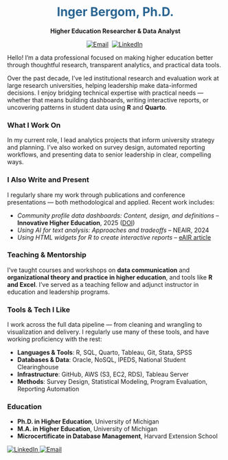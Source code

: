 <div align="center">
  <h1 style="color: #2a6592;">Inger Bergom, Ph.D.</h1>
  <p><strong>Higher Education Researcher & Data Analyst</strong></p>
</div>

<p align="center">
  <a href="mailto:ingerbergom@gmail.com"><img src="https://img.shields.io/badge/Email-2a6592?style=flat-square&logo=gmail&logoColor=white" alt="Email"/></a>&nbsp;
  <a href="https://www.linkedin.com/in/ingerbergom/"><img src="https://img.shields.io/badge/LinkedIn-2a6592?style=flat-square&logo=linkedin&logoColor=white" alt="LinkedIn"/></a>&nbsp;
</p>

Hello! I’m a data professional focused on making higher education better through thoughtful research, transparent analytics, and practical data tools.

Over the past decade, I’ve led institutional research and evaluation work at large research universities, helping leadership make data-informed decisions. I enjoy bridging technical expertise with practical needs — whether that means building dashboards, writing interactive reports, or uncovering patterns in student data using **R** and **Quarto**.

### What I Work On

In my current role, I lead analytics projects that inform university strategy and planning. I’ve also worked on survey design, automated reporting workflows, and presenting data to senior leadership in clear, compelling ways.

### I Also Write and Present

I regularly share my work through publications and conference presentations — both methodological and applied. Recent work includes:

- *Community profile data dashboards: Content, design, and definitions* – **Innovative Higher Education**, 2025 ([DOI](https://doi.org/10.1007/s10755-025-09809-w))  
- *Using AI for text analysis: Approaches and tradeoffs* – NEAIR, 2024  
- *Using HTML widgets for R to create interactive reports* – [eAIR article](https://www.airweb.org/article/2022/10/28/using-html-widgets-for-r-to-create-interactive-reports)  

### Teaching & Mentorship

I’ve taught courses and workshops on **data communication** and **organizational theory and practice in higher education**, and tools like **R and Excel**. I’ve served as a teaching fellow and adjunct instructor in education and leadership programs.

### Tools & Tech I Like

I work across the full data pipeline — from cleaning and wrangling to visualization and delivery. I regularly use many of these tools, and have working proficiency with the rest:

- **Languages & Tools**: R, SQL, Quarto, Tableau, Git, Stata, SPSS  
- **Databases & Data**: Oracle, NoSQL, IPEDS, National Student Clearinghouse  
- **Infrastructure**: GitHub, AWS (S3, EC2, RDS), Tableau Server  
- **Methods**: Survey Design, Statistical Modeling, Program Evaluation, Reporting Automation

### Education

- **Ph.D. in Higher Education**, University of Michigan
- **M.A. in Higher Education**, University of Michigan  
- **Microcertificate in Database Management**, Harvard Extension School

<p align="left">
  <a href="https://www.linkedin.com/in/ingerbergom/" target="_blank">
    <img src="https://img.shields.io/badge/LinkedIn-blue?logo=linkedin&logoColor=white" alt="LinkedIn" />
  </a>
  <a href="mailto:ingerbergom@gmail.com">
    <img src="https://img.shields.io/badge/Email-inbox-red?logo=gmail&logoColor=white" alt="Email" />
  </a>
</p>
